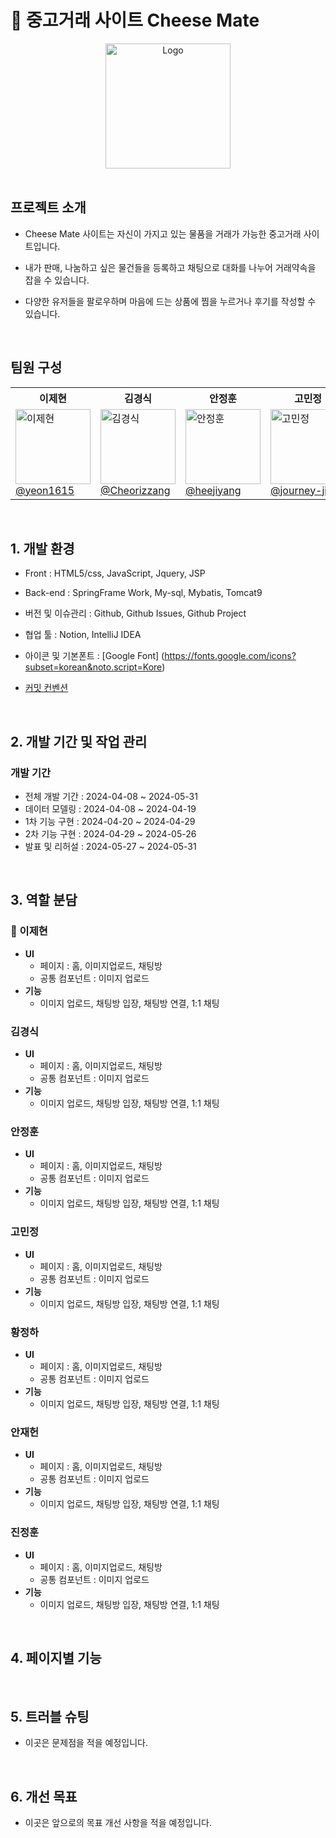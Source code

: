 # 🧀 중고거래 사이트 Cheese Mate

<div align="center">
  <img src="https://github.com/wafflu/Team-cheesemate/assets/25775671/f6732352-a2b1-4f8d-85f8-3f8552827965" alt="Logo" width="200"/>
</div>

<br>

## 프로젝트 소개

- Cheese Mate 사이트는 자신이 가지고 있는 물품을 거래가 가능한 중고거래 사이트입니다.
- 내가 판매, 나눔하고 싶은 물건들을 등록하고 채팅으로 대화를 나누어 거래약속을 잡을 수 있습니다.

- 다양한 유저들을 팔로우하며 마음에 드는 상품에 찜을 누르거나 후기를 작성할 수 있습니다.

<br>

## 팀원 구성


<div align="center">
  <table>
    <tr>
      <th>이제현</th>
      <th>김경식</th>
      <th>안정훈</th>
      <th>고민정</th>
      <th>황정하</th>
      <th>안재헌</th>
      <th>진정훈</th>
    </tr>
    <tr>
      <td>
        <img src="https://github.com/wafflu/Team-cheesemate/assets/25775671/26c4d5ba-616e-41f8-ac82-4d5ba59c774a" width="120" height="120" alt="이제현"><br/>
        <a href="https://github.com/yeon1615">@yeon1615</a>
      </td>
      <td>
        <img src="https://github.com/wafflu/Team-cheesemate/assets/25775671/b8ef4344-209e-43f9-a76e-2fc7df38077f" width="120" height="120" alt="김경식"><br/>
        <a href="https://github.com/Cheorizzang">@Cheorizzang</a>
      </td>
      <td>
        <img src="https://github.com/wafflu/Team-cheesemate/assets/25775671/df6fb7a0-f6db-4bc4-8e70-78002375b89d" width="120" height="120" alt="안정훈"><br/>
        <a href="https://github.com/heejiyang">@heejiyang</a>
      </td>
      <td>
        <img src="https://github.com/wafflu/Team-cheesemate/assets/25775671/5745a55d-97e2-4a99-a07d-1d132f28b211" width="120" height="120" alt="고민정"><br/>
        <a href="https://github.com/journey-ji">@journey-ji</a>
      </td>
      <td>
        <img src="https://github.com/wafflu/Team-cheesemate/assets/25775671/cd3f9aec-0b7a-4028-9409-251f0b090479" width="120" height="120" alt="황정하"><br/>
        <a href="https://github.com/journey-ji">@journey-ji</a>
      </td>
      <td>
        <img src="https://github.com/wafflu/Team-cheesemate/assets/25775671/c55b5869-efbb-4233-bd98-0600df02d4c2" width="120" height="120" alt="안재헌"><br/>
        <a href="https://github.com/journey-ji">@journey-ji</a>
      </td>
      <td>
        <img src="https://github.com/wafflu/Team-cheesemate/assets/25775671/1cdccb8a-12ab-454a-82e9-4c90f37617b5" width="120" height="120" alt="진정훈"><br/>
        <a href="https://github.com/journey-ji">@journey-ji</a>
      </td>
    </tr>
  </table>
</div>

<br>

## 1. 개발 환경

- Front : HTML5/css, JavaScript, Jquery, JSP
- Back-end : SpringFrame Work, My-sql, Mybatis, Tomcat9
- 버전 및 이슈관리 : Github, Github Issues, Github Project
- 협업 툴 : Notion, IntelliJ IDEA

- 아이콘 및 기본폰트 : [Google Font] (https://fonts.google.com/icons?subset=korean&noto.script=Kore)
- [커밋 컨벤션](https://github.com/likelion-project-README/README/wiki/%EC%BB%A4%EB%B0%8B-%EC%BB%A8%EB%B2%A4%EC%85%98)

<br>

## 2. 개발 기간 및 작업 관리

### 개발 기간

- 전체 개발 기간 : 2024-04-08 ~ 2024-05-31
- 데이터 모델링 : 2024-04-08 ~ 2024-04-19
- 1차 기능 구현 : 2024-04-20 ~ 2024-04-29
- 2차 기능 구현 : 2024-04-29 ~ 2024-05-26
- 발표 및 리허설 : 2024-05-27 ~ 2024-05-31

<br>

## 3. 역할 분담

### 🧟 이제현

- **UI**
    - 페이지 : 홈, 이미지업로드, 채팅방
    - 공통 컴포넌트 : 이미지 업로드
- **기능**
    - 이미지 업로드, 채팅방 입장, 채팅방 연결, 1:1 채팅
 
### 김경식

- **UI**
    - 페이지 : 홈, 이미지업로드, 채팅방
    - 공통 컴포넌트 : 이미지 업로드
- **기능**
    - 이미지 업로드, 채팅방 입장, 채팅방 연결, 1:1 채팅
 
### 안정훈

- **UI**
    - 페이지 : 홈, 이미지업로드, 채팅방
    - 공통 컴포넌트 : 이미지 업로드
- **기능**
    - 이미지 업로드, 채팅방 입장, 채팅방 연결, 1:1 채팅
 
### 고민정

- **UI**
    - 페이지 : 홈, 이미지업로드, 채팅방
    - 공통 컴포넌트 : 이미지 업로드
- **기능**
    - 이미지 업로드, 채팅방 입장, 채팅방 연결, 1:1 채팅

### 황정하

- **UI**
    - 페이지 : 홈, 이미지업로드, 채팅방
    - 공통 컴포넌트 : 이미지 업로드
- **기능**
    - 이미지 업로드, 채팅방 입장, 채팅방 연결, 1:1 채팅
 
### 안재헌

- **UI**
    - 페이지 : 홈, 이미지업로드, 채팅방
    - 공통 컴포넌트 : 이미지 업로드
- **기능**
    - 이미지 업로드, 채팅방 입장, 채팅방 연결, 1:1 채팅
 
### 진정훈

- **UI**
    - 페이지 : 홈, 이미지업로드, 채팅방
    - 공통 컴포넌트 : 이미지 업로드
- **기능**
    - 이미지 업로드, 채팅방 입장, 채팅방 연결, 1:1 채팅
 
<br>

## 4. 페이지별 기능

<br>

## 5. 트러블 슈팅
- 이곳은 문제점을 적을 예정입니다.

<br>

## 6. 개선 목표
- 이곳은 앞으로의 목표 개선 사항을 적을 예정입니다.
